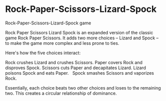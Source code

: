 # Rock-Paper-Scissors-Lizard-Spock
Rock-Paper-Scissors-Lizard-Spock game

Rock Paper Scissors Lizard Spock is an expanded version of the classic game Rock Paper Scissors. It adds two more choices – Lizard and Spock – to make the game more complex and less prone to ties.

Here's how the five choices interact:

Rock crushes Lizard and crushes Scissors.
Paper covers Rock and disproves Spock.
Scissors cuts Paper and decapitates Lizard.
Lizard poisons Spock and eats Paper.   
Spock smashes Scissors and vaporizes Rock.   

Essentially, each choice beats two other choices and loses to the remaining two. This creates a circular relationship of dominance.

